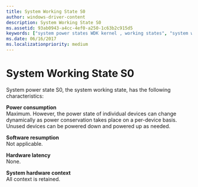 ```yaml
---
title: System Working State S0
author: windows-driver-content
description: System Working State S0
ms.assetid: 93ab0943-a4cc-4ef0-a250-1c63b2c915d5
keywords: ["system power states WDK kernel , working states", "system working states WDK power management", "S0 WDK power management", "working states WDK power management", "software resumption WDK power management", "resumption WDK power management", "hardware latency WDK power management", "system hardware context WDK power management", "hardware context WDK power management", "context WDK power management", "latency WDK power management"]
ms.date: 06/16/2017
ms.localizationpriority: medium
---
```


# System Working State S0





System power state S0, the system working state, has the following characteristics:

<a href="" id="power-consumption"></a>**Power consumption**  
Maximum. However, the power state of individual devices can change dynamically as power conservation takes place on a per-device basis. Unused devices can be powered down and powered up as needed.

<a href="" id="software-resumption"></a>**Software resumption**  
Not applicable.

<a href="" id="hardware-latency"></a>**Hardware latency**  
None.

<a href="" id="system-hardware-context"></a>**System hardware context**  
All context is retained.

 

 





